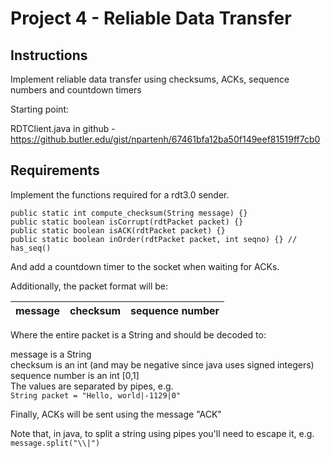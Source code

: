 # Project 4  - Reliable Data Transfer

## Instructions

Implement reliable data transfer using checksums, ACKs, sequence numbers and countdown timers

Starting point:

RDTClient.java in github - https://github.butler.edu/gist/npartenh/67461bfa12ba50f149eef81519ff7cb0

## Requirements
Implement the functions required for a rdt3.0 sender.


  `public static int compute_checksum(String message) {}` </br>
  `public static boolean isCorrupt(rdtPacket packet) {}` </br>
  `public static boolean isACK(rdtPacket packet) {}` </br>
  `public static boolean inOrder(rdtPacket packet, int seqno) {} // has_seq()` </br>

And add a countdown timer to the socket when waiting for ACKs.

Additionally, the packet format will be:

message | checksum | sequence number
--- | --- | ---

Where the entire packet is a String and should be decoded to:

message is a String </br>
checksum is an int (and may be negative since java uses signed integers) </br>
sequence number is an int [0,1] </br>
The values are separated by pipes, e.g.</br>
`String packet = "Hello, world|-1129|0"`</br>
 
Finally, ACKs will be sent using the message "ACK"

Note that, in java, to split a string using pipes you'll need to escape it, e.g.   
`message.split("\\|")`
